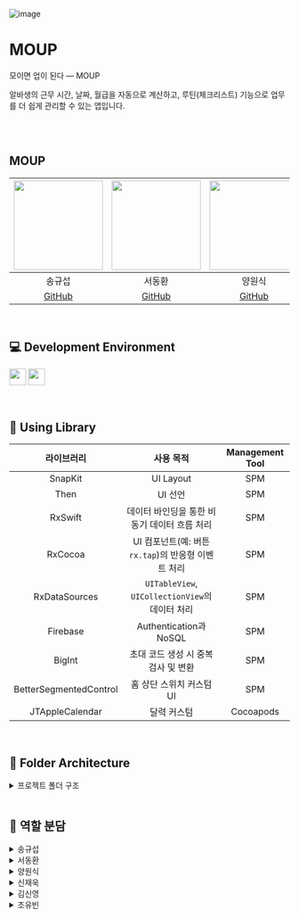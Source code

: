 ![image](https://github.com/user-attachments/assets/b913fe2a-84a4-4a95-b94c-d4fb9e810429)



# MOUP
모이면 업이 된다 — MOUP

알바생의 근무 시간, 날짜, 월급을 자동으로 계산하고, 루틴(체크리스트) 기능으로 업무를 더 쉽게 관리할 수 있는 앱입니다.

<br><br>
## MOUP



<img src="https://github.com/user-attachments/assets/182646ff-97cd-4c25-96c8-7edc91c39450" width="160"> | <img src="https://github.com/user-attachments/assets/62b319b2-6718-496a-9c60-1ca3563e4a0b" width="160"> | <img src="https://github.com/user-attachments/assets/701f9995-1a85-444a-97c0-05b5ce8e9a8f" width="160"> | <img src="https://github.com/user-attachments/assets/a448d21a-ce4c-41cf-b63f-5cb8c3fd321d" width="160"> | <img src="https://github.com/user-attachments/assets/882dcce8-a4f9-4a71-b6a7-06ddcfa50d4f" width="160"> | <img src="https://github.com/user-attachments/assets/4378d8fb-c022-4a89-9b06-eb187f743ac7" width="160"> 
:---------:|:----------:|:---------:|:---------:|:---------:|:---------:|
송규섭 | 서동환 | 양원식 | 신재욱 | 김신영 | 조유빈
[GitHub](https://github.com/SongKyuSeob) | [GitHub](https://github.com/SNMac) | [GitHub](https://github.com/Sheep1sik) | [GitHub](https://github.com/tls427wodnr) | [GitHub](https://github.com/ksyq12) |
<br>





## 💻 Development Environment

<img src ="https://img.shields.io/badge/Xcode-16.3-blue?logo=xcode" height="30"> <img src ="https://img.shields.io/badge/iOS-16.0-white.svg" height="30">

<br>

## 📖 Using Library

라이브러리 | 사용 목적 | Management Tool
:---------:|:----------:|:---------:
SnapKit | UI Layout | SPM
Then | UI 선언 | SPM
RxSwift | 데이터 바인딩을 통한 비동기 데이터 흐름 처리 | SPM
RxCocoa | UI 컴포넌트(예: 버튼 `rx.tap`)의 반응형 이벤트 처리 | SPM
RxDataSources | `UITableView`, `UICollectionView`의 데이터 처리 | SPM
Firebase | Authentication과 NoSQL | SPM
BigInt | 초대 코드 생성 시 중복 검사 및 변환 | SPM
BetterSegmentedControl | 홈 상단 스위치 커스텀 UI | SPM
JTAppleCalendar | 달력 커스텀 | Cocoapods


<br>

## 📂 Folder Architecture

<details>
<summary> 프로젝트 폴더 구조 </summary>
<div markdown="1">

프로젝트 폴더 구조만 정리해드리겠습니다:

```bash
Routory
└── Routory
    ├── Routory
    │   ├── App
    │   ├── Common
    │   │   ├── Managers
    │   │   └── Utils
    │   │       └── Extensions
    │   ├── Data
    │   │   ├── Repositories
    │   │   └── Services
    │   │       └── DelegateProxies
    │   ├── Domain
    │   │   ├── Entities
    │   │   │   └── Dummy
    │   │   ├── Interfaces
    │   │   │   ├── Repositories
    │   │   │   └── UseCases
    │   │   └── UseCases
    │   ├── Presentation
    │   │   ├── Calendar
    │   │   │   ├── Utils
    │   │   │   ├── View
    │   │   │   │   ├── Cell
    │   │   │   │   └── Components
    │   │   │   ├── ViewController
    │   │   │   │   └── Delegates
    │   │   │   └── ViewModel
    │   │   ├── Components
    │   │   ├── Home
    │   │   │   ├── View
    │   │   │   │   ├── Cell
    │   │   │   │   └── Section
    │   │   │   ├── ViewController
    │   │   │   └── ViewModel
    │   │   ├── Login
    │   │   │   ├── View
    │   │   │   └── ViewModel
    │   │   ├── MyPage
    │   │   │   ├── View
    │   │   │   ├── ViewController
    │   │   │   └── ViewModel
    │   │   ├── Notification
    │   │   │   ├── View
    │   │   │   ├── ViewController
    │   │   │   └── ViewModel
    │   │   ├── Onboarding
    │   │   │   ├── View
    │   │   │   ├── ViewController
    │   │   │   └── ViewModel
    │   │   ├── Registration
    │   │   │   ├── Components
    │   │   │   ├── Handler
    │   │   │   ├── Helpers
    │   │   │   ├── ShiftRegistration
    │   │   │   │   ├── Enum
    │   │   │   │   ├── Handler
    │   │   │   │   ├── Submodules
    │   │   │   │   │   ├── ColorSelection
    │   │   │   │   │   └── EmployeeSelection
    │   │   │   │   ├── View
    │   │   │   │   ├── ViewController
    │   │   │   │   └── ViewModel
    │   │   │   └── WorkplaceRegistration
    │   │   │       ├── Handler
    │   │   │       ├── View
    │   │   │       ├── ViewController
    │   │   │       └── ViewModel
    │   │   ├── Routine
    │   │   │   ├── View
    │   │   │   │   └── Cell
    │   │   │   ├── ViewController
    │   │   │   └── ViewModel
    │   │   ├── Signup
    │   │   │   ├── View
    │   │   │   └── ViewModel
    │   │   └── Tabbar
    │   │       └── ViewController
    │   └── Resources
    │       ├── Assets.xcassets
    │       │   ├── AccentColor.colorset
    │       │   ├── AppIcon.appiconset
    │       │   ├── Colors
    │       │   │   ├── Background
    │       │   │   ├── Common
    │       │   │   ├── Gray
    │       │   │   ├── Modal
    │       │   │   ├── Primary
    │       │   │   └── TextColor
    │       │   ├── Icons
    │       │   │   ├── Bell
    │       │   │   ├── Calendar
    │       │   │   ├── Category
    │       │   │   ├── Check
    │       │   │   ├── Checkbox
    │       │   │   ├── Chevron
    │       │   │   ├── Ellipsis
    │       │   │   ├── Home
    │       │   │   ├── Logo
    │       │   │   ├── MyPage
    │       │   │   ├── Radio
    │       │   │   └── Refresh
    │       │   └── Images
    │       │       ├── AppleLogin
    │       │       ├── GoogleLogin
    │       │       └── Illustration
    │       ├── Base.lproj
    │       ├── Fonts
    │       ├── JSON
    │       └── ko.lproj
    ├── Routory.xcodeproj
    │   └── project.xcworkspace
    └── Routory.xcworkspace
        └── xcshareddata
            └── swiftpm
```
  
</details>

<br>
	
## 🌷 역할 분담
<details>
<summary> 송규섭 </summary>
<div markdown="1">
	
 - 역할 별 홈 구현
 - 루틴 관리 구현


</div>
</details>
	
<details>
<summary> 서동환 </summary>
<div markdown="1"> 

 - JTAppleCalendar 라이브러리를 통한 캘린더 구현
 - Apple 로그인 구현


</div>
</details>
  
<details>
<summary> 양원식 </summary>
<div markdown="1">

 - Google 로그인 구현
 - Firebase 관련 핵심 서비스 연동
 - 도메인 레이어까지 구현


</div>
</details>

<details>
<summary> 신재욱 </summary>
<div markdown="1">
	
 - 근무지 등록
 - 근무 등록
 - 루틴 등록

 

</div>
</details>

<details>
<summary> 김신영 </summary>
<div markdown="1">
	
 - 초대 코드로 근무지 등록
 - 마이페이지 구현
   

</div>
</details>

<details>
<summary> 조유빈 </summary>
<div markdown="1">
	
 - 와이어프레임
 - UI 구성
 - 디자인 시스템 제작
 - 전반적인 화면 디자인
   

</div>
</details>
